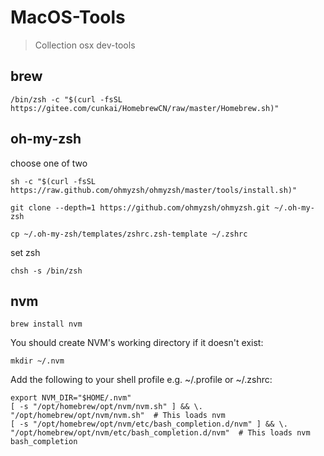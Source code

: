 # MacOS-Tools
> Collection osx dev-tools

## brew
```shell
/bin/zsh -c "$(curl -fsSL https://gitee.com/cunkai/HomebrewCN/raw/master/Homebrew.sh)"
```

## oh-my-zsh
choose one of two
```shell
sh -c "$(curl -fsSL https://raw.github.com/ohmyzsh/ohmyzsh/master/tools/install.sh)"
```

```shell
git clone --depth=1 https://github.com/ohmyzsh/ohmyzsh.git ~/.oh-my-zsh

cp ~/.oh-my-zsh/templates/zshrc.zsh-template ~/.zshrc
```
set zsh
```shell
chsh -s /bin/zsh
```

## nvm
```shell
brew install nvm
```
You should create NVM's working directory if it doesn't exist:
```shell
mkdir ~/.nvm
```

Add the following to your shell profile e.g. ~/.profile or ~/.zshrc:
```
export NVM_DIR="$HOME/.nvm"
[ -s "/opt/homebrew/opt/nvm/nvm.sh" ] && \. "/opt/homebrew/opt/nvm/nvm.sh"  # This loads nvm
[ -s "/opt/homebrew/opt/nvm/etc/bash_completion.d/nvm" ] && \. "/opt/homebrew/opt/nvm/etc/bash_completion.d/nvm"  # This loads nvm bash_completion
```